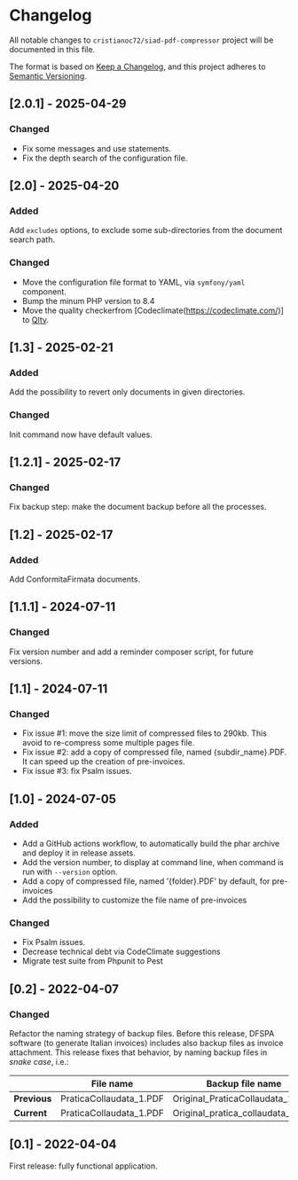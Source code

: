 # Changelog

All notable changes to `cristianoc72/siad-pdf-compressor` project will be documented in this file.

The format is based on [Keep a Changelog](https://keepachangelog.com/en/1.0.0/),
and this project adheres to [Semantic Versioning](https://semver.org/spec/v2.0.0.html).

## [2.0.1] - 2025-04-29

### Changed
- Fix some messages and use statements.
- Fix the depth search of the configuration file.

## [2.0] - 2025-04-20

### Added

Add `excludes` options, to exclude some sub-directories from the document search path.

### Changed

- Move the configuration file format to YAML, via `symfony/yaml` component.
- Bump the minum PHP version to 8.4
- Move the quality checkerfrom [Codeclimate(https://codeclimate.com/)] to [Qlty](https://qlty.sh/).

## [1.3] - 2025-02-21

### Added

Add the possibility to revert only documents in given directories.

### Changed

Init command now have default values.

## [1.2.1] - 2025-02-17

### Changed

Fix backup step: make the document backup before all the processes.

## [1.2] - 2025-02-17

### Added

Add ConformitaFirmata documents.

## [1.1.1] - 2024-07-11

### Changed

Fix version number and add a reminder composer script, for future versions.

## [1.1] - 2024-07-11

### Changed

- Fix issue #1: move the size limit of compressed files to 290kb. This avoid to re-compress some multiple pages file.
- Fix issue #2: add a copy of compressed file, named {subdir_name}.PDF. It can speed up the creation of pre-invoices.
- Fix issue #3: fix Psalm issues.

## [1.0] - 2024-07-05

### Added

- Add a GitHub actions workflow, to automatically build the phar archive and deploy it in release assets.
- Add the version number, to display at command line, when command is run with `--version` option.
- Add a copy of compressed file, named '{folder}.PDF' by default, for pre-invoices
- Add the possibility to customize the file name of pre-invoices

### Changed

- Fix Psalm issues.
- Decrease technical debt via CodeClimate suggestions
- Migrate test suite from Phpunit to Pest

## [0.2] - 2022-04-07

### Changed

Refactor the naming strategy of backup files.
Before this release, DFSPA software (to generate Italian invoices) includes also backup files as invoice attachment.
This release fixes that behavior, by naming backup files in _snake case_, i.e.:

|              | File name               | Backup file name                  |
| ------------ | ----------------------- | --------------------------------- |
| **Previous** | PraticaCollaudata_1.PDF | Original_PraticaCollaudata_1.PDF  |
| **Current**  | PraticaCollaudata_1.PDF | Original_pratica_collaudata_1.PDF |

## [0.1] - 2022-04-04

First release: fully functional application.
